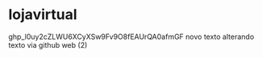 # lojavirtual
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
novo texto
alterando texto via github web (2)
